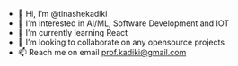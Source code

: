 - 👋 Hi, I’m @tinashekadiki
- 👀 I’m interested in AI/ML, Software Development and IOT
- 🌱 I’m currently learning React
- 💞️ I’m looking to collaborate on any opensource projects
- 📫 Reach me on email prof.kadiki@gmail.com

<!---
tinashekadiki/tinashekadiki is a ✨ special ✨ repository because its `README.md` (this file) appears on your GitHub profile.
You can click the Preview link to take a look at your changes.
--->
